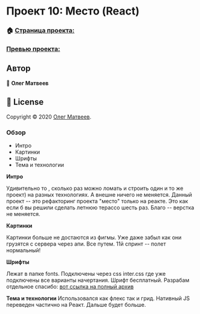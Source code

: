 # Проект 10: Место (React) 
### 🏠 [Страница проекта:](https://github.com/Oleg-DobryiKot/mesto-react)

###  [Превью проекта:](https://oleg-dobryikot.github.io/mesto-react/index.html)

## Автор
👤 **Олег Матвеев**
## 📝 License
Copyright © 2020 [Олег Матвеев](https://github.com/Oleg-DobryiKot).

### Обзор
* Интро
* Картинки
* Шрифты
* Тема и технологии

**Интро**

Удивительно то , сколько раз можно ломать и строить один и то же проект) на разных технологиях. А внешне
ничего не меняется. Данный проект -- это рефакторинг проекта "место" только на реакте. Это как если б вы решили сделать летнюю терассо шесть раз. Благо -- верстка не меняется. 

**Картинки**

Картинки больше не достаются из фигмы. Уже даже забыл как они грузятся с сервера через апи. Все путем.
11й спринт -- полет нормальный!

**Шрифты**

Лежат в папке fonts. Подключены через css inter.css где уже подключены все варианты начертания.
Шрифт бесплатный. Разрабам отдельное спасибо: [вот ссылка на полный архив](https://rsms.me/inter/)

**Тема и технологии** 
Использовался как флекс так и грид. Нативный JS переведен частично на Реакт. Дальше будет больше.